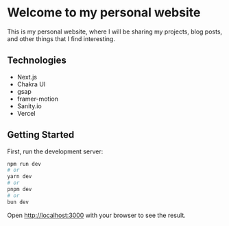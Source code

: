 # Welcome to my personal website

This is my personal website, where I will be sharing my projects, blog posts, and other things that I find interesting.

## Technologies

- Next.js
- Chakra UI
- gsap
- framer-motion
- Sanity.io
- Vercel

## Getting Started

First, run the development server:

```bash
npm run dev
# or
yarn dev
# or
pnpm dev
# or
bun dev
```

Open [http://localhost:3000](http://localhost:3000) with your browser to see the result.
